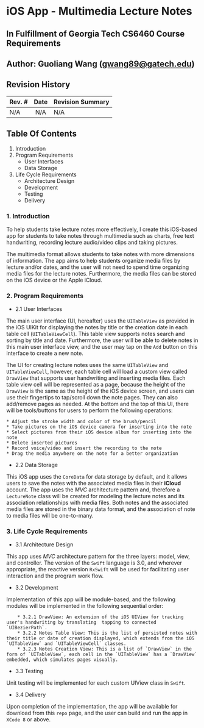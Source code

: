 # iOS App - Multimedia Lecture Notes
## In Fulfillment of Georgia Tech CS6460 Course Requirements
## Author: Guoliang Wang (gwang89@gatech.edu)


## Revision History
| Rev. #        | Date          |  Revision Summary  |
| ------------- |:-------------:| :------------------|
| N/A           | N/A           | N/A                |


## Table Of Contents

1. Introduction
2. Program Requirements
   * User Interfaces
   * Data Storage
3. Life Cycle Requirements
   * Architecture Design
   * Development
   * Testing
   * Delivery

### 1. Introduction
 To help students take lecture notes more effectively, I create this iOS-based app for students to take notes through multimedia such as charts, free text handwriting, recording lecture audio/video clips and taking pictures.

 The multimedia format allows students to take notes with more dimensions of information. The app aims to help students organize media files by lecture and/or dates, and the user will not need to spend time
 organizing media files for the lecture notes. Furthermore, the media files can be stored on the
 iOS device or the Apple iCloud.

### 2. Program Requirements
* 2.1 User Interfaces

 The main user interface (UI, hereafter) uses the `UITableView` as provided in the iOS UIKit for displaying the notes by title or the creation date in each table cell (`UITableViewCell`). This table view supports notes search and sorting by title and date. Furthermore, the user will be able to delete notes in this main user interface view, and the user may tap on the `Add` button on this interface to create a new note.

 The UI for creating lecture notes uses the same `UITableView` and `UITableViewCell`, however, each table cell will load a custom view called `DrawView` that supports user handwriting and inserting media files. Each table view cell will be represented as a page, because the height of the `DrawView` is the same as the height of the iOS device screen, and users can use their fingertips to tap/scroll down the note pages. They can also add/remove pages as needed. At the bottom and the top of this UI, there will be tools/buttons for users to perform the following operations:

    * Adjust the stroke width and color of the brush/pencil
    * Take pictures on the iOS device camera for inserting into the note
    * Select pictures from their iOS device album for inserting into the note
    * Delete inserted pictures
    * Record voice/video and insert the recording to the note
    * Drag the media anywhere on the note for a better organization

* 2.2 Data Storage

This iOS app uses the `CoreData` for data storage by default, and it allows users to save the notes with the associated media files in their **iCloud** account. The app uses the *MVC* architecture pattern and, therefore a `LectureNote` class will be created for modeling the lecture notes and its association relationships with media files. Both notes and the associated media files are stored in the binary data format, and the association of note to media files will be one-to-many.


### 3. Life Cycle Requirements
* 3.1 Architecture Design

This app uses *MVC* architecture pattern for the three layers: model, view, and controller. The version of the `Swift` language is 3.0, and wherever appropriate, the reactive version `RxSwift` will be used for facilitating user interaction and the program work flow.

* 3.2 Development

Implementation of this app will be module-based, and the following modules will be implemented in the following sequential order:

        * 3.2.1 DrawView: An extension of the iOS UIView for tracking user's handwriting by translating  tapping to connected `UIBezierPath`.
        * 3.2.2 Notes Table View: This is the list of persisted notes with their title or date of creation displayed, which extends from the iOS `UITableView` and `UITableViewCell` classes.
        * 3.2.3 Notes Creation View: This is a list of `DrawView` in the form of `UITableView`, each cell in the `UITableView` has a `DrawView` embedded, which simulates pages visually.

* 3.3 Testing

Unit testing will be implemented for each custom UIView class in `Swift`.

* 3.4 Delivery

Upon completion of the implementation, the app will be available for download from this `repo` page, and the user can build and run the app in `XCode 8` or above.
